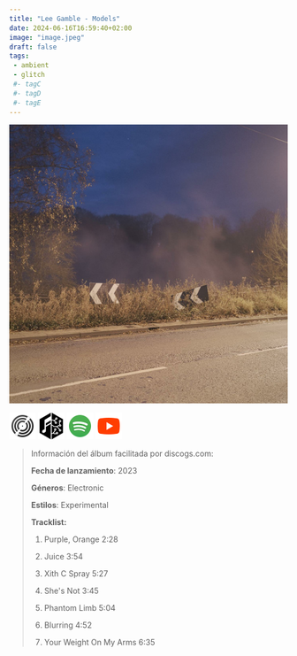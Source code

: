 ```yaml
---
title: "Lee Gamble - Models"
date: 2024-06-16T16:59:40+02:00
image: "image.jpeg"
draft: false
tags:
 - ambient
 - glitch
 #- tagC
 #- tagD
 #- tagE
---
```

![cover](image.jpeg (Lee-Gamble - Models))
 
[![discogs](../links/svg/discogs.png (discogs))](https://www.discogs.com/master/3288007)
[![musicbrainz](../links/svg/musicbrainz.png (musicbrainz))](https://musicbrainz.org/release/3e290b18-902a-4f0b-9b31-f49ed0d15026)
[![spotify](../links/svg/spotify.png (putify))](https://open.spotify.com/album/5ISi9n2mbBL3EGTaA6C39C)
[![youtube](../links/svg/youtube.png (youtube))](https://www.youtube.com/playlist?list=PLZqsyBiYZFQ3OgVyYUMDV9uTWMygHH9UQ)
 
<!-- [![bandcamp](../links/svg/bandcamp.png (bandcamp))]() -->
<!-- [![lastfm](../links/svg/lastfm.png (lastfm))]() -->
 
> Información del álbum facilitada por discogs.com:
> 
> **Fecha de lanzamiento**: 2023
> 
> **Géneros**: Electronic
> 
> **Estilos**: Experimental
> 
> **Tracklist:**
> 
>   1. Purple, Orange    2:28
> 
>   2. Juice    3:54
> 
>   3. Xith C Spray    5:27
> 
>   4. She's Not    3:45
> 
>   5. Phantom Limb    5:04
> 
>   6. Blurring    4:52
> 
>   7. Your Weight On My Arms    6:35
> 
